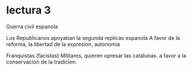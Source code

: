 # lectura 3

Guerra civil espanola 

Los Republicanos apoyaban la segunda replicas espanola
A favor de la reforma, la libertad de la expresion, autonomia 

Franquistas (facistas)
Militares, quieren opresar las catalunas. a favor a la conservacion de la tradicion.
